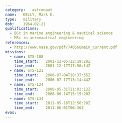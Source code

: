 ```yaml
---
category:	astronaut
name:	KELLY, Mark E.
type:	military
dob:	1964-02-21
qualifications:
  - BSc in marine engineering & nautical science
  - MSc in aeronautical engineering
references:
  - http://www.nasa.gov/pdf/740566main_current.pdf
missions:
  - name: STS-108
    time_start:   2001-12-05T22:19:28Z
    time_end:     2001-12-17T17:56:14Z
  - name: STS-121
    time_start:   2006-07-04T18:37:55Z
    time_end:     2006-07-17T13:14:44Z
  - name: STS-124
    time_start:   2008-05-31T21:02:12Z
    time_end:     2008-06-14T15:15:20Z
  - name: STS-134
    time_start:   2011-05-16T12:56:28Z
    time_end:     2011-06-01T06:36Z
evas:
---
```

